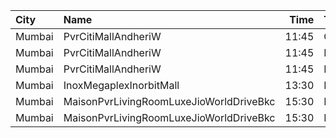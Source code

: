 | City   | Name                                    |  Time | Type         | Price | Capacity | Booked |
| :----- | :-------------------------------------- | ----: | :----------- | ----: | -------: | -----: |
| Mumbai | PvrCitiMallAndheriW                     | 11:45 | Classic      |  110₹ |       23 |      0 |
| Mumbai | PvrCitiMallAndheriW                     | 11:45 | Recliner     |  315₹ |       12 |      8 |
| Mumbai | PvrCitiMallAndheriW                     | 11:45 | Prime        |  155₹ |       73 |     25 |
| Mumbai | InoxMegaplexInorbitMall                 | 13:30 | Kiddles      |  140₹ |        5 |      0 |
| Mumbai | MaisonPvrLivingRoomLuxeJioWorldDriveBkc | 15:30 | Luxe         |  700₹ |       32 |     23 |
| Mumbai | MaisonPvrLivingRoomLuxeJioWorldDriveBkc | 15:30 | LuxeSuperior |  700₹ |       12 |     12 |